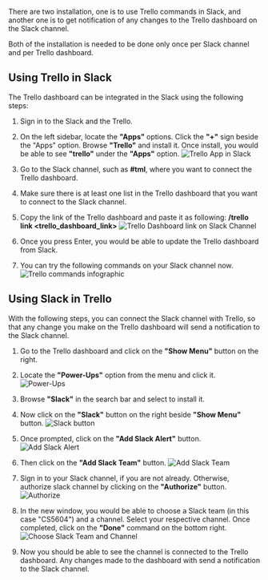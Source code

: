 There are two installation, one is to use Trello commands in Slack, and another one is to get notification of any changes to the Trello dashboard on the Slack channel. 

Both of the installation is needed to be done only once per Slack channel and per Trello dashboard. 

## Using Trello in Slack

The Trello dashboard can be integrated in the Slack using the following steps:

1. Sign in to the Slack and the Trello.
2. On the left sidebar, locate the **"Apps"** options. Click the **"+"** sign beside the "Apps" option. Browse **"Trello"** and install it. Once install, you would be able to see **"trello"** under the **"Apps"** option.
![Trello App in Slack](Slack_App_Trello.png)

3. Go to the Slack channel, such as **#tml**, where you want to connect the Trello dashboard. 

4. Make sure there is at least one list in the Trello dashboard that you want to connect to the Slack channel. 

5. Copy the link of the Trello dashboard and paste it as following:
**/trello link <trello_dashboard_link>**
![Trello Dashboard link on Slack Channel](trello_dashboard_link_on_slack.png)

6. Once you press Enter, you would be able to update the Trello dashboard from Slack. 

7. You can try the following commands on your Slack channel now. 
![Trello commands infographic](trello_infographic.png)

## Using Slack in Trello

With the following steps, you can connect the Slack channel with Trello, so that any change you make on the Trello dashboard will send a notification to the Slack channel. 

1. Go to the Trello dashboard and click on the **"Show Menu"** button on the right. 

2. Locate the **"Power-Ups"** option from the menu and click it.
![Power-Ups](Power-Ups.png)

3. Browse **"Slack"** in the search bar and select to install it. 

4. Now click on the **"Slack"** button on the right beside **"Show Menu"** button.
![Slack button](Slack_button.png)

5. Once prompted, click on the **"Add Slack Alert"** button.
![Add Slack Alert](add_slack_alert.png)

6. Then click on the **"Add Slack Team"** button. 
![Add Slack Team](add_slack_team.png)

7. Sign in to your Slack channel, if you are not already. Otherwise, authorize slack channel by clicking on the **"Authorize"** button.
![Authorize](authorize_slack.png)

8. In the new window, you would be able to choose a Slack team (in this case "CS5604") and a channel. Select your respective channel. Once completed, click on the **"Done"** command on the bottom right. 
![Choose Slack Team and Channel](choose_channel.png)

9. Now you should be able to see the channel is connected to the Trello dashboard. Any changes made to the dashboard with send a notification to the Slack channel. 